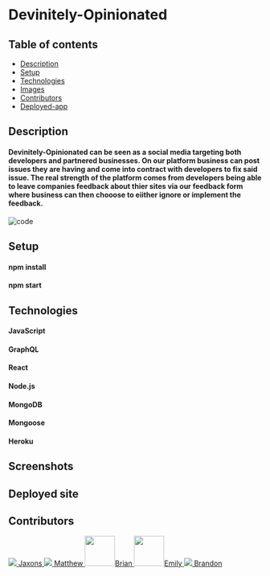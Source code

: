 # Devinitely-Opinionated

## Table of contents 
* [Description](#description)
* [Setup](#setup)
* [Technologies](#technologies)
* [Images](#images)
* [Contributors](#contributors)
* [Deployed-app](#app)


## Description <a name="description"></a>
#### Devinitely-Opinionated can be seen as a social media targeting both developers and partnered businesses. On our platform business can post issues they are having and come into contract with developers to fix said issue. The real strength of the platform comes from developers being able to leave companies feedback about thier sites via our feedback form where business can then chooose to eiither ignore or implement the feedback. 

![code](https://user-images.githubusercontent.com/97642221/176791758-0a85e11a-cfb1-40b5-9df2-d4351e56b5a9.gif)


## Setup <a name="setup"></a>
#### npm install
#### npm start 


## Technologies <a name="technologies"></a>
#### JavaScript
#### GraphQL
#### React
#### Node.js
#### MongoDB
#### Mongoose
#### Heroku


## Screenshots <a name="images"></a>


## Deployed site <a name="app"></a>


## Contributors <a name="contributors"></a>

<a href="https://github.com/Jaxon">
  <img src="https://github.com/JaxonAdams.png?size=60"> Jaxons
  </a>
  
<a href="https://github.com/Vrentadax">
   <img src="https://github.com/Vrentadax.png?size=60"> Matthew
  </a>
  
  
<a href="https://github.com/brian7950">
   <img src="https://github.com/brian7950.png" width="60" height="60" />Brian
  </a>
  
<a href="https://github.com/emalie">
  <img src="https://github.com/emalie.png" width="60" height="60" />Emily
  </a>
  

  
<a href="https://github.com/bfranks3">
  <img src="https://github.com/bfranks3.png?size=60" /> Brandon
  </a>

